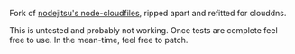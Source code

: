 Fork of [nodejitsu's node-cloudfiles](https://github.com/nodejitsu/node-cloudfiles), ripped apart and refitted for clouddns.

This is untested and probably not working. Once tests are complete feel free to use. In the mean-time, feel free to patch.
